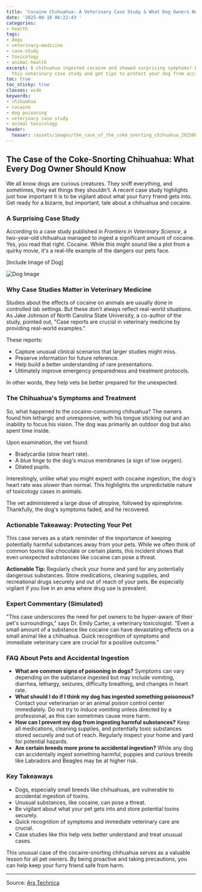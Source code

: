 ```yaml
---
title: 'Cocaine Chihuahua: A Veterinary Case Study & What Dog Owners Need to Know'
date: '2025-08-18 06:22:43 '
categories:
- health
tags:
- dogs
- veterinary-medicine
- case-study
- toxicology
- animal-health
excerpt: A chihuahua ingested cocaine and showed surprising symptoms! Learn about
  this veterinary case study and get tips to protect your dog from accidental poisoning.
toc: true
toc_sticky: true
classes: wide
keywords:
- chihuahua
- cocaine
- dog poisoning
- veterinary case study
- animal toxicology
header:
  teaser: /assets/images/the_case_of_the_coke_snorting_chihuahua_20250818062242.jpg
---
```


## The Case of the Coke-Snorting Chihuahua: What Every Dog Owner Should Know

We all know dogs are curious creatures. They sniff everything, and sometimes, they eat things they shouldn't. A recent case study highlights just how important it is to be vigilant about what your furry friend gets into. Get ready for a bizarre, but important, tale about a chihuahua and cocaine.

### A Surprising Case Study

According to a case study published in *Frontiers in Veterinary Science*, a two-year-old chihuahua managed to ingest a significant amount of cocaine. Yes, you read that right. Cocaine. While this might sound like a plot from a quirky movie, it's a real-life example of the dangers our pets face.

[Include Image of Dog]

![Dog Image](https://cdn.arstechnica.net/wp-content/uploads/2025/08/doggy1-1152x648-1755445566.jpg)

### Why Case Studies Matter in Veterinary Medicine

Studies about the effects of cocaine on animals are usually done in controlled lab settings. But these don't always reflect real-world situations. As Jake Johnson of North Carolina State University, a co-author of the study, pointed out, "Case reports are crucial in veterinary medicine by providing real-world examples."

These reports:

*   Capture unusual clinical scenarios that larger studies might miss.
*   Preserve information for future reference.
*   Help build a better understanding of rare presentations.
*   Ultimately improve emergency preparedness and treatment protocols.

In other words, they help vets be better prepared for the unexpected.

### The Chihuahua's Symptoms and Treatment

So, what happened to the cocaine-consuming chihuahua? The owners found him lethargic and unresponsive, with his tongue sticking out and an inability to focus his vision. The dog was primarily an outdoor dog but also spent time inside.

Upon examination, the vet found:

*   Bradycardia (slow heart rate).
*   A blue tinge to the dog's mucus membranes (a sign of low oxygen).
*   Dilated pupils.

Interestingly, unlike what you might expect with cocaine ingestion, the dog's heart rate was *slower* than normal. This highlights the unpredictable nature of toxicology cases in animals.

The vet administered a large dose of atropine, followed by epinephrine. Thankfully, the dog's symptoms faded, and he recovered.

### Actionable Takeaway: Protecting Your Pet

This case serves as a stark reminder of the importance of keeping potentially harmful substances away from your pets. While we often think of common toxins like chocolate or certain plants, this incident shows that even unexpected substances like cocaine can pose a threat.

**Actionable Tip:** Regularly check your home and yard for any potentially dangerous substances. Store medications, cleaning supplies, and recreational drugs securely and out of reach of your pets. Be especially vigilant if you live in an area where drug use is prevalent.

### Expert Commentary (Simulated)

"This case underscores the need for pet owners to be hyper-aware of their pet's surroundings," says Dr. Emily Carter, a veterinary toxicologist. "Even a small amount of a substance like cocaine can have devastating effects on a small animal like a chihuahua. Quick recognition of symptoms and immediate veterinary care are crucial for a positive outcome."

### FAQ About Pets and Accidental Ingestion

*   **What are common signs of poisoning in dogs?** Symptoms can vary depending on the substance ingested but may include vomiting, diarrhea, lethargy, seizures, difficulty breathing, and changes in heart rate.
*   **What should I do if I think my dog has ingested something poisonous?** Contact your veterinarian or an animal poison control center immediately. Do not try to induce vomiting unless directed by a professional, as this can sometimes cause more harm.
*   **How can I prevent my dog from ingesting harmful substances?** Keep all medications, cleaning supplies, and potentially toxic substances stored securely and out of reach. Regularly inspect your home and yard for potential hazards.
*   **Are certain breeds more prone to accidental ingestion?** While any dog can accidentally ingest something harmful, puppies and curious breeds like Labradors and Beagles may be at higher risk.

### Key Takeaways

*   Dogs, especially small breeds like chihuahuas, are vulnerable to accidental ingestion of toxins.
*   Unusual substances, like cocaine, can pose a threat.
*   Be vigilant about what your pet gets into and store potential toxins securely.
*   Quick recognition of symptoms and immediate veterinary care are crucial.
*   Case studies like this help vets better understand and treat unusual cases.

This unusual case of the cocaine-snorting chihuahua serves as a valuable lesson for all pet owners. By being proactive and taking precautions, you can help keep your furry friend safe from harm.

---

Source: [Ars Technica](https://arstechnica.com/science/2025/08/the-case-of-the-coke-snorting-chihauhua/)